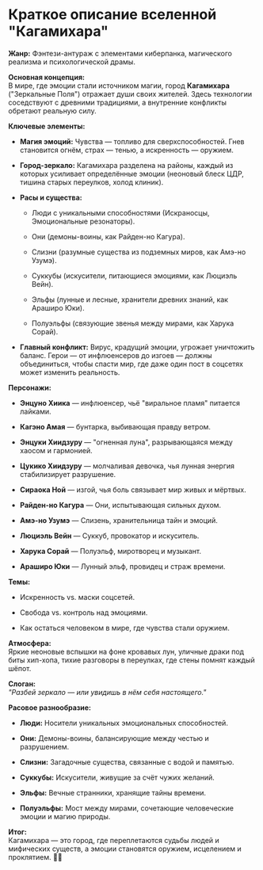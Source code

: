 # **Краткое описание вселенной "Кагамихара"**
**Жанр:** Фэнтези-антураж с элементами киберпанка, магического реализма и психологической драмы.

**Основная концепция:**  
В мире, где эмоции стали источником магии, город **Кагамихара** ("Зеркальные Поля") отражает души своих жителей. Здесь технологии соседствуют с древними традициями, а внутренние конфликты обретают реальную силу.

**Ключевые элементы:**

- **Магия эмоций:** Чувства — топливо для сверхспособностей. Гнев становится огнём, страх — тенью, а искренность — оружием.
    
- **Город-зеркало:** Кагамихара разделена на районы, каждый из которых усиливает определённые эмоции (неоновый блеск ЦДР, тишина старых переулков, холод клиник).
    
- **Расы и существа:**
    
    - Люди с уникальными способностями (Искраносцы, Эмоциональные резонаторы).
        
    - Они (демоны-воины, как Райден-но Кагура).
        
    - Слизни (разумные существа из подземных миров, как Амэ-но Узумэ).
        
    - Суккубы (искусители, питающиеся эмоциями, как Люциэль Вейн).
        
    - Эльфы (лунные и лесные, хранители древних знаний, как Араширо Юки).
        
    - Полуэльфы (связующие звенья между мирами, как Харука Сорай).
        
- **Главный конфликт:** Вирус, крадущий эмоции, угрожает уничтожить баланс. Герои — от инфлюенсеров до изгоев — должны объединиться, чтобы спасти мир, где даже один пост в соцсетях может изменить реальность.
    

**Персонажи:**

- **Энцуно Хиика** — инфлюенсер, чьё "виральное пламя" питается лайками.
    
- **Кагэно Амая** — бунтарка, выбивающая правду ветром.
    
- **Энцуки Хиидзуру** — "огненная луна", разрывающаяся между хаосом и гармонией.
    
- **Цукико Хиидзуру** — молчаливая девочка, чья лунная энергия стабилизирует разрушение.
    
- **Сираока Ной** — изгой, чья боль связывает мир живых и мёртвых.
    
- **Райден-но Кагура** — Они, испытывающая сильных духом.
    
- **Амэ-но Узумэ** — Слизень, хранительница тайн и эмоций.
    
- **Люциэль Вейн** — Суккуб, провокатор и искуситель.
    
- **Харука Сорай** — Полуэльф, миротворец и музыкант.
    
- **Араширо Юки** — Лунный эльф, провидец и страж времени.
    

**Темы:**

- Искренность vs. маски соцсетей.
    
- Свобода vs. контроль над эмоциями.
    
- Как остаться человеком в мире, где чувства стали оружием.
    

**Атмосфера:**  
Яркие неоновые вспышки на фоне кровавых лун, уличные драки под биты хип-хопа, тихие разговоры в переулках, где стены помнят каждый шёпот.

**Слоган:**  
_"Разбей зеркало — или увидишь в нём себя настоящего."_

**Расовое разнообразие:**

- **Люди:** Носители уникальных эмоциональных способностей.
    
- **Они:** Демоны-воины, балансирующие между честью и разрушением.
    
- **Слизни:** Загадочные существа, связанные с водой и памятью.
    
- **Суккубы:** Искусители, живущие за счёт чужих желаний.
    
- **Эльфы:** Вечные странники, хранящие тайны времени.
    
- **Полуэльфы:** Мост между мирами, сочетающие человеческие эмоции и магию природы.
    

**Итог:**  
Кагамихара — это город, где переплетаются судьбы людей и мифических существ, а эмоции становятся оружием, исцелением и проклятием. 🌆✨